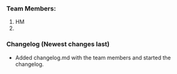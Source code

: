 ### Team Members:
1. HM
2. 

### Changelog (Newest changes last)
* Added changelog.md with the team members and started the changelog.
